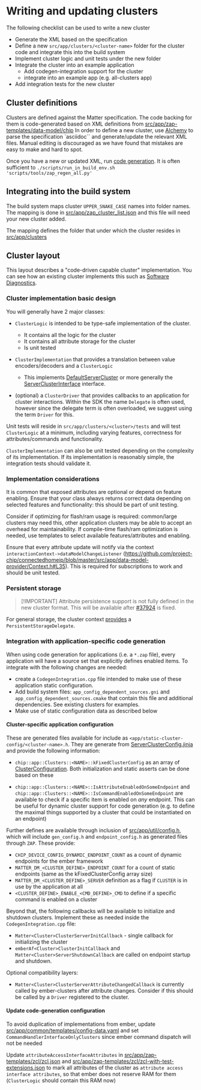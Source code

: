 # Writing and updating clusters

The following checklist can be used to write a new cluster

-   Generate the XML based on the specification
-   Define a new `src/app/clusters/<cluster-name>` folder for the cluster code
    and integrate this into the build system
-   Implement cluster logic and unit tests under the new folder
-   Integrate the cluster into an example application
    -   Add codegen-integration support for the cluster
    -   integrate into an example app (e.g. all-clusters app)
-   Add integration tests for the new cluster

## Cluster definitions

Clusters are defined against the Matter specification. The code backing for them
is code-generated based on XML definitions from
[src/app/zap-templates/data-model/chip](https://github.com/project-chip/connectedhomeip/tree/master/src/app/zap-templates/zcl/data-model/chip)
In order to define a new cluster, use
[Alchemy](https://github.com/project-chip/alchemy) to parse the specification
`asciidoc`` and generate/update the relevant XML files. Manual editing is
discouraged as we have found that mistakes are easy to make and hard to spot.

Once you have a new or updated XML, run
[code generation](../zap_and_codegen/code_generation.md). It is often sufficient
to `./scripts/run_in_build_env.sh 'scripts/tools/zap_regen_all.py'`

## Integrating into the build system

The build system maps cluster `UPPER_SNAKE_CASE` names into folder names. The
mapping is done in
[src/app/zap_cluster_list.json](https://github.com/project-chip/connectedhomeip/blob/master/src/app/zap_cluster_list.json)
and this file will need your new cluster added.

The mapping defines the folder that under which the cluster resides in
[src/app/clusters](https://github.com/project-chip/connectedhomeip/tree/master/src/app/clusters)

## Cluster layout

This layout describes a "code-driven capable cluster" implementation. You can
see how an existing cluster implements this such as
[Software Diagnostics](https://github.com/project-chip/connectedhomeip/tree/master/src/app/clusters/software-diagnostics-server).

### Cluster implementation basic design

You will generally have 2 major classes:

-   `ClusterLogic` is intended to be type-safe implementation of the cluster.
    -   It contains all the logic for the cluster
    -   It contains all attribute storage for the cluster
    -   Is unit tested
-   `ClusterImplementation` that provides a translation between value
    encoders/decoders and a `ClusterLogic`

    -   This implements
        [DefaultServerCluster](https://github.com/project-chip/connectedhomeip/blob/master/src/app/server-cluster/DefaultServerCluster.h#L36)
        or more generally the
        [ServerClusterInterface](https://github.com/project-chip/connectedhomeip/blob/master/src/app/server-cluster/ServerClusterInterface.h#L41)
        interface.

-   (optional) a `ClusterDriver` that provides callbacks to an application for
    cluster interactions. Within the SDK the name `Delegate` is often used,
    however since the delegate term is often overloaded, we suggest using the
    term `Driver` for this.

Unit tests will reside in `src/app/clusters/<cluster>/tests` and will test
`ClusterLogic` at a minimum, including varying features, correctness for
attributes/commands and functionality.

`ClusterImplementation` can also be unit tested depending on the complexity of
its implementation. If its implementation is reasonably simple, the integration
tests should validate it.

### Implementation considerations

It is common that exposed attributes are optional or depend on feature enabling.
Ensure that your class always returns correct data depending on selected
features and functionality: this should be part of unit testing.

Consider if optimizing for flash/ram usage is required: common/large clusters
may need this, other application clusters may be able to accept an overhead for
maintainability. If compile-time flash/ram optimization is needed, use templates
to select available features/attributes and enabling.

Ensure that every attribute update will notify via the context
`interactionContext->dataModelChangeListener`
(<https://github.com/project-chip/connectedhomeip/blob/master/src/app/data-model-provider/Context.h#L35>).
This is required for subscriptions to work and should be unit tested.

### Persistent storage

> [!IMPORTANT] Attribute persistence support is not fully defined in the new
> cluster format. This will be available after
> [#37924](https://github.com/project-chip/connectedhomeip/issues/37924) is
> fixed.

For general storage, the cluster context
[provides](https://github.com/project-chip/connectedhomeip/blob/master/src/app/server-cluster/ServerClusterContext.h#L38)
a `PersistentStorageDelegate`.

### Integration with application-specific code generation

When using code generation for applications (i.e. a `*.zap` file), every
application will have a source set that explicitly defines enabled items. To
integrate with the following changes are needed:

-   create a `CodegenIntegration.cpp` file intended to make use of these
    application static configuration.
-   Add build system files: `app_config_dependent_sources.gni` and
    `app_config_dependent_sources.cmake` that contain this file and additional
    dependencies. See existing clusters for examples.
-   Make use of static configuration data as described below

#### Cluster-specific application configuration

These are generated files available for include as
`<app/static-cluster-config/<cluster-name>.h`. They are generate from
[ServerClusterConfig.jinja](https://github.com/project-chip/connectedhomeip/blob/master/scripts/py_matter_idl/matter/idl/generators/cpp/application/ServerClusterConfig.jinja)
and provide the following information:

-   `chip::app::Clusters::<NAME>::kFixedClusterConfig` as an array of
    [ClusterConfiguration](https://github.com/project-chip/connectedhomeip/blob/master/src/app/util/cluster-config.h#L39).
    Both initialization and static asserts can be done based on these

-   `chip::app::Clusters::<NAME>::IsAttributeEnabledOnSomeEndpoint` and
    `chip::app::Clusters::<NAME>::IsCommandEnabledOnSomeEndpoint` are available
    to check if a specific item is enabled on _any_ endpoint. This can be useful
    for dynamic cluster support for code generation (e.g. to define the maximal
    things supported by a cluster that could be instantiated on an endpoint)

Further defines are available through inclusion of
[src/app/util/config.h](https://github.com/project-chip/connectedhomeip/blob/master/src/app/util/config.h),
which will include `gen_config.h` and `endpoint_config.h` as generated files
through `ZAP`. These provide:

-   `CHIP_DEVICE_CONFIG_DYNAMIC_ENDPOINT_COUNT` as a count of dynamic endpoints
    for the ember framework
-   `MATTER_DM_<CLUSTER_DEFINE>_ENDPOINT_COUNT` for a count of static endpoints
    (same as the kFixedClusterConfig array size)
-   `MATTER_DM_<CLUSTER_DEFINE>_SERVER` definition as a flag if `CLUSTER` is in
    use by the application at all
-   `<CLUSTER_DEFINE>_ENABLE_<CMD_DEFINE>_CMD` to define if a specific command
    is enabled on a cluster

Beyond that, the following callbacks will be available to initialize and
shutdown clusters. Implement these as needed inside the `CodegenIntegration.cpp`
file:

-   `Matter<Cluster>ClusterServerInitCallback` - single callback for
    initializing the cluster
-   `emberAf<Cluster>ClusterInitCallback` and
    `Matter<Cluster>ServerShutdownCallback` are called on endpoint startup and
    shutdown.

Optional compatibility layers:

-   `Matter<Cluster>ClusterServerAttributeChangedCallback` is currently called
    by ember-clusters after attribute changes. Consider if this should be called
    by a `Driver` registered to the cluster.

#### Update code-generation configuration

To avoid duplication of implementations from ember, update
[src/app/common/templates/config-data.yaml](https://github.com/project-chip/connectedhomeip/blob/master/src/app/common/templates/config-data.yaml)
and set `CommandHandlerInterfaceOnlyClusters` since ember command dispatch will
not be needed

Update `attributeAccessInterfaceAttributes` in
[src/app/zap-templates/zcl/zcl.json](https://github.com/project-chip/connectedhomeip/blob/master/src/app/zap-templates/zcl/zcl.json)
and
[src/app/zap-templates/zcl/zcl-with-test-extensions.json](https://github.com/project-chip/connectedhomeip/blob/master/src/app/zap-templates/zcl/zcl-with-test-extensions.json)
to mark all attributes of the cluster as
`attribute access interface attributes`, so that ember does not reserve RAM for
them (`ClusterLogic` should contain this RAM now)

